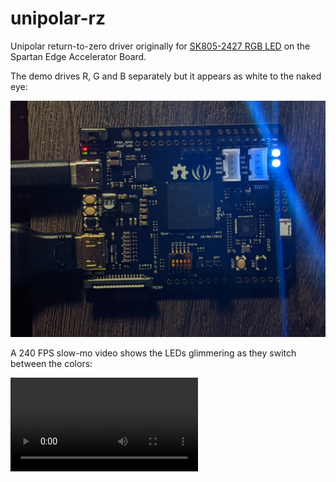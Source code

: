 # unipolar-rz

Unipolar return-to-zero driver originally for [SK805-2427 RGB LED](http://www.normandled.com/upload/201810/SK6805-2427%20LED%20Datasheet.pdf) on the Spartan Edge Accelerator Board.

The demo drives R, G and B separately but it appears as white to the naked eye:

![Picture of lights on Spartan Edge Accelerator Board](./demo/demo.jpg)

A 240 FPS slow-mo video shows the LEDs glimmering as they switch between the colors:

![Video of lights glimmering](https://user-images.githubusercontent.com/11097096/109910250-b1be7900-7c75-11eb-8d15-d60745845bb7.mp4)
